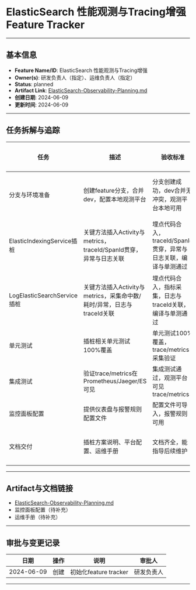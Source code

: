# ElasticSearch 性能观测与Tracing增强 Feature Tracker

---

## 基本信息
- **Feature Name/ID**: ElasticSearch 性能观测与Tracing增强
- **Owner(s)**: 研发负责人（指定）、运维负责人（指定）
- **Status**: planned
- **Artifact Link**: [ElasticSearch-Observability-Planning.md](./ElasticSearch-Observability-Planning.md)
- **创建日期**: 2024-06-09
- **更新时间**: 2024-06-09

---

## 任务拆解与追踪
| 任务 | 描述 | 验收标准 | 负责人 | 状态 | 备注 |
|---|---|---|---|---|---|
| 分支与环境准备 | 创建feature分支，合并dev，配置本地观测平台 | 分支创建成功，dev合并无冲突，观测平台本地可用 | 研发 | 已完成 | 本地环境已成功启动，所有docker服务（elasticsearch、grafana、jaeger、kafka、mongodb、otel-collector、prometheus、qdrant、redis）健康运行。 |
| ElasticIndexingService插桩 | 关键方法插入Activity与metrics，traceId/SpanId贯穿，异常与日志关联 | 埋点代码合入，traceId/SpanId贯穿，异常与日志关联，编译与单测通过 | 研发 | 待开始 | 已定位ElasticIndexingService核心方法，分析插桩点（如SaveOrUpdateStateIndexBatchAsync、CheckExistOrCreateStateIndex等），准备插入Activity、metrics、traceId/SpanId、异常日志增强。 |
| LogElasticSearchService插桩 | 关键方法插入Activity与metrics，采集命中数/耗时/异常，日志与traceId关联 | 埋点代码合入，指标采集，日志与traceId关联，编译与单测通过 | 研发 | 待开始 |   |
| 单元测试 | 插桩相关单元测试100%覆盖 | 单元测试100%覆盖，trace/metrics采集验证 | QA | 待开始 |   |
| 集成测试 | 验证trace/metrics在Prometheus/Jaeger/ES可见 | 集成测试通过，观测平台可见trace/metrics | QA | 待开始 |   |
| 监控面板配置 | 提供仪表盘与报警规则配置文件 | 配置文件可导入，报警规则可用 | 运维 | 待开始 |   |
| 文档交付 | 插桩方案说明、平台配置、运维手册 | 文档齐全，能指导后续维护 | 研发/运维 | 待开始 |   |

---

## Artifact与文档链接
- [ElasticSearch-Observability-Planning.md](./ElasticSearch-Observability-Planning.md)
- 监控面板配置（待补充）
- 运维手册（待补充）

---

## 审批与变更记录
| 日期 | 操作 | 说明 | 审批人 |
|---|---|---|---|
| 2024-06-09 | 创建 | 初始化feature tracker | 研发负责人 |

--- 